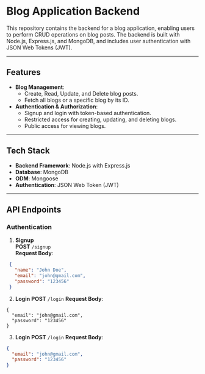 
# Blog Application Backend

This repository contains the backend for a blog application, enabling users to perform CRUD operations on blog posts. The backend is built with Node.js, Express.js, and MongoDB, and includes user authentication with JSON Web Tokens (JWT).

---

## Features

- **Blog Management**:
  - Create, Read, Update, and Delete blog posts.
  - Fetch all blogs or a specific blog by its ID.
- **Authentication & Authorization**:
  - Signup and login with token-based authentication.
  - Restricted access for creating, updating, and deleting blogs.
  - Public access for viewing blogs.

---

## Tech Stack

- **Backend Framework**: Node.js with Express.js
- **Database**: MongoDB
- **ODM**: Mongoose
- **Authentication**: JSON Web Token (JWT)

---

## API Endpoints

### **Authentication**
1. **Signup**  
   **POST** `/signup`  
   **Request Body**:
  ```json
   {
     "name": "John Doe",
     "email": "john@gmail.com",
     "password": "123456"
   }
```
2. **Login**
    **POST** `/login`
  **Request Body**:
```
{
  "email": "john@gmail.com",
  "password": "123456"
}
```

3. **Login**
    **POST** `/login`
**Request Body**:
```json
{
  "email": "john@gmail.com",
  "password": "123456"
}


